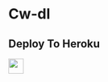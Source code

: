 # Cw-dl

## Deploy To Heroku

<a href="https://heroku.com/deploy?template=https://github.com/Arjun2222509/CW-downloder">
     <img height="30px" src="https://img.shields.io/badge/Deploy%20To%20Heroku-blueviolet?style=for-the-badge&logo=heroku">
  </a>
